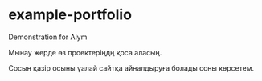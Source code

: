# example-portfolio
Demonstration for Aiym

Мынау жерде өз проектеріңдң қоса аласың. 

Сосын қазір осыны ұалай сайтқа айналдыруға болады соны көрсетем.

